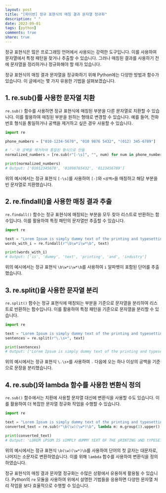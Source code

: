 ```yaml
---
layout: post
title: "[파이썬] 정규 표현식의 매칭 결과 문자열 정규화"
description: " "
date: 2023-09-01
tags: [python]
comments: true
share: true
---
```


정규 표현식은 많은 프로그래밍 언어에서 사용되는 강력한 도구입니다. 이를 사용하여 문자열에서 특정 패턴을 찾거나 추출할 수 있습니다. 그러나 매칭된 결과를 사용하기 전에 문자열을 정리하거나 정규화해야 할 때가 있습니다.

정규 표현식의 매칭 결과 문자열을 정규화하기 위해 Python에는 다양한 방법과 함수가 있습니다. 이 글에서는 몇 가지 유용한 기법을 살펴보겠습니다.


## 1. re.sub()를 사용한 문자열 치환

`re.sub()` 함수를 사용하면 정규 표현식에 매칭된 부분을 다른 문자열로 치환할 수 있습니다. 이를 활용하여 매칭된 부분을 원하는 형태로 변경할 수 있습니다. 예를 들어, 전화번호 형식을 통일하거나 공백을 제거하고 싶은 경우 사용할 수 있습니다.

```python
import re

phone_numbers = ["010-1234-5678", "010 9876 5432", "(012) 345-6789"]

# '-'와 공백을 제거하여 통일된 형식으로 만듦
normalized_numbers = [re.sub(r"[-\s]", "", num) for num in phone_numbers]

print(normalized_numbers)
# Output: ['01012345678', '01098765432', '0123456789']
```

위의 예시에서는 정규 표현식 `[-\s]`를 사용하여 `[-]`와 `<공백>`을 매칭하고 해당 부분을 빈 문자열로 치환했습니다.


## 2. re.findall()을 사용한 매칭 결과 추출

`re.findall()` 함수는 정규 표현식에 매칭되는 부분을 모두 찾아 리스트로 반환하는 함수입니다. 이를 활용하여 특정 패턴의 문자열만 추출할 수 있습니다.

```python
import re

text = "Lorem Ipsum is simply dummy text of the printing and typesetting industry."
words_with_i = re.findall(r"\b\w*i\w*\b", text)

print(words_with_i)
# Output: ['is', 'dummy', 'text', 'printing', 'and', 'industry']
```

위의 예시에서는 정규 표현식 `\b\w*i\w*\b`를 사용하여 `i` 알파벳이 포함된 단어를 추출했습니다.


## 3. re.split()을 사용한 문자열 분리

`re.split()` 함수는 정규 표현식에 매칭되는 부분을 기준으로 문자열을 분리하여 리스트로 반환하는 함수입니다. 이를 활용하여 특정 패턴을 기준으로 문자열을 분리할 수 있습니다.

```python
import re

text = "Lorem Ipsum is simply dummy text of the printing and typesetting industry."
sentences = re.split(r"\.\s+", text)

print(sentences)
# Output: ['Lorem Ipsum is simply dummy text of the printing and typesetting industry', '']
```

위의 예시에서는 정규 표현식 `\.\s+`를 사용하여 `.` 다음에 오는 하나 이상의 공백을 기준으로 문장을 분리했습니다.


## 4. re.sub()와 lambda 함수를 사용한 변환식 정의

`re.sub()` 함수에서는 치환에 사용할 문자열 대신에 변환식을 사용할 수도 있습니다. 이를 활용하여 더 복잡한 문자열 정규화 작업을 수행할 수 있습니다.

```python
import re

text = "Lorem Ipsum is simply dummy text of the printing and typesetting industry."
converted_text = re.sub(r"\b(\w)(\w*)\b", lambda m: m.group(1).upper() + m.group(2).lower(), text)

print(converted_text)
# Output: 'LOREM iPSUM IS sIMPLY dUMMY tEXT OF THE pRINTING aND tYPESETTING iNDUSTRY.'
```

위의 예시에서는 정규 표현식 `\b(\w)(\w*)\b`를 사용하여 단어의 첫 글자는 대문자로, 나머지는 소문자로 변환하였습니다. 이를 위해 `lambda` 함수를 사용하여 변환식을 정의하였습니다.


정규 표현식의 매칭 결과 문자열 정규화는 수많은 상황에서 유용하게 활용될 수 있습니다. Python의 `re` 모듈을 사용하여 위에서 설명한 기법들을 응용하면 다양한 문자열 처리 작업을 보다 효율적으로 수행할 수 있습니다.